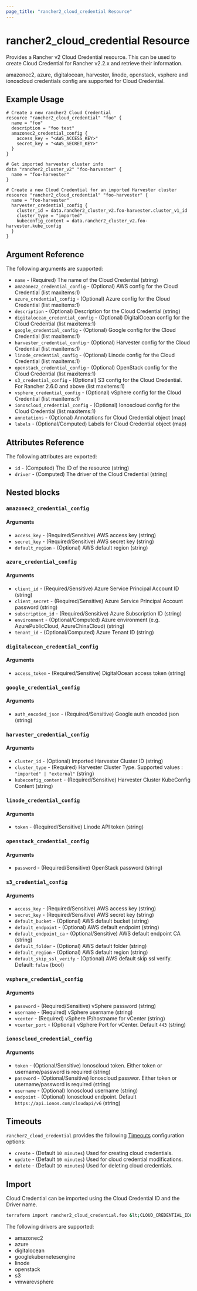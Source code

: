 ```yaml
---
page_title: "rancher2_cloud_credential Resource"
---
```


# rancher2\_cloud\_credential Resource

Provides a Rancher v2 Cloud Credential resource. This can be used to create Cloud Credential for Rancher v2.2.x and retrieve their information.

amazonec2, azure, digitalocean, harvester, linode, openstack, vsphere and ionoscloud credentials config are supported for Cloud Credential.

## Example Usage

```hcl
# Create a new rancher2 Cloud Credential
resource "rancher2_cloud_credential" "foo" {
  name = "foo"
  description = "foo test"
  amazonec2_credential_config {
    access_key = "<AWS_ACCESS_KEY>"
    secret_key = "<AWS_SECRET_KEY>"
  }
}
```

```hcl
# Get imported harvester cluster info
data "rancher2_cluster_v2" "foo-harvester" {
  name = "foo-harvester"
}

# Create a new Cloud Credential for an imported Harvester cluster
resource "rancher2_cloud_credential" "foo-harvester" {
  name = "foo-harvester"
  harvester_credential_config {
    cluster_id = data.rancher2_cluster_v2.foo-harvester.cluster_v1_id
    cluster_type = "imported"
    kubeconfig_content = data.rancher2_cluster_v2.foo-harvester.kube_config
  }
}
```

## Argument Reference

The following arguments are supported:

* `name` - (Required) The name of the Cloud Credential (string)
* `amazonec2_credential_config` - (Optional) AWS config for the Cloud Credential (list maxitems:1)
* `azure_credential_config` - (Optional) Azure config for the Cloud Credential (list maxitems:1)
* `description` - (Optional) Description for the Cloud Credential (string)
* `digitalocean_credential_config` - (Optional) DigitalOcean config for the Cloud Credential (list maxitems:1)
* `google_credential_config` - (Optional) Google config for the Cloud Credential (list maxitems:1)
* `harvester_credential_config` - (Optional) Harvester config for the Cloud Credential (list maxitems:1)
* `linode_credential_config` - (Optional) Linode config for the Cloud Credential (list maxitems:1)
* `openstack_credential_config` - (Optional) OpenStack config for the Cloud Credential (list maxitems:1)
* `s3_credential_config` - (Optional) S3 config for the Cloud Credential. For Rancher 2.6.0 and above (list maxitems:1)
* `vsphere_credential_config` - (Optional) vSphere config for the Cloud Credential (list maxitems:1)
* `ionoscloud_credential_config` - (Optional) Ionoscloud config for the Cloud Credential (list maxitems:1)
* `annotations` - (Optional) Annotations for Cloud Credential object (map)
* `labels` - (Optional/Computed) Labels for Cloud Credential object (map)

## Attributes Reference

The following attributes are exported:

* `id` - (Computed) The ID of the resource (string)
* `driver` - (Computed) The driver of the Cloud Credential (string)

## Nested blocks

### `amazonec2_credential_config`

#### Arguments

* `access_key` - (Required/Sensitive) AWS access key (string)
* `secret_key` - (Required/Sensitive) AWS secret key (string)
* `default_region` - (Optional) AWS default region (string)

### `azure_credential_config`

#### Arguments

* `client_id` - (Required/Sensitive) Azure Service Principal Account ID (string)
* `client_secret` - (Required/Sensitive) Azure Service Principal Account password (string)
* `subscription_id` - (Required/Sensitive) Azure Subscription ID (string)
* `environment` - (Optional/Computed) Azure environment (e.g. AzurePublicCloud, AzureChinaCloud) (string)
* `tenant_id` - (Optional/Computed) Azure Tenant ID (string)

### `digitalocean_credential_config`

#### Arguments

* `access_token` - (Required/Sensitive) DigitalOcean access token (string)

### `google_credential_config`

#### Arguments

* `auth_encoded_json` - (Required/Sensitive) Google auth encoded json (string)

### `harvester_credential_config`

#### Arguments

* `cluster_id` - (Optional) Imported Harvester Cluster ID (string)
* `cluster_type` - (Required) Harvester Cluster Type. Supported values : `"imported" | "external"` (string)
* `kubeconfig_content` - (Required/Sensitive) Harvester Cluster KubeConfig Content (string)

### `linode_credential_config`

#### Arguments

* `token` - (Required/Sensitive) Linode API token (string)

### `openstack_credential_config`

#### Arguments

* `password` - (Required/Sensitive) OpenStack password (string)

### `s3_credential_config`

#### Arguments

* `access_key` - (Required/Sensitive) AWS access key (string)
* `secret_key` - (Required/Sensitive) AWS secret key (string)
* `default_bucket` - (Optional) AWS default bucket (string)
* `default_endpoint` - (Optional) AWS default endpoint (string)
* `default_endpoint_ca` - (Optional/Sensitive) AWS default endpoint CA (string)
* `default_folder` - (Optional) AWS default folder (string)
* `default_region` - (Optional) AWS default region (string)
* `default_skip_ssl_verify` - (Optional) AWS default skip ssl verify. Default: `false` (bool)

### `vsphere_credential_config`

#### Arguments

* `password` - (Required/Sensitive) vSphere password (string)
* `username` - (Required) vSphere username (string)
* `vcenter` - (Required) vSphere IP/hostname for vCenter (string)
* `vcenter_port` - (Optional) vSphere Port for vCenter. Default `443` (string)

### `ionoscloud_credential_config`

#### Arguments

* `token` - (Optional/Sensitive) Ionoscloud token. Either token or username/password is required (string)
* `password` - (Optional/Sensitive) Ionoscloud passwor. Either token or username/password is required (string)
* `username` - (Optional) Ionoscloud username (string)
* `endpoint` - (Optional) Ionoscloud endpoint. Default `https://api.ionos.com/cloudapi/v6` (string)

## Timeouts

`rancher2_cloud_credential` provides the following
[Timeouts](https://www.terraform.io/docs/configuration/resources.html#operation-timeouts) configuration options:

- `create` - (Default `10 minutes`) Used for creating cloud credentials.
- `update` - (Default `10 minutes`) Used for cloud credential modifications.
- `delete` - (Default `10 minutes`) Used for deleting cloud credentials.

## Import

Cloud Credential can be imported using the Cloud Credential ID and the Driver name.

```bash
terraform import rancher2_cloud_credential.foo &lt;CLOUD_CREDENTIAL_ID&gt;.&lt;DRIVER&gt;
```

The following drivers are supported:

* amazonec2
* azure
* digitalocean
* googlekubernetesengine
* linode
* openstack
* s3
* vmwarevsphere
